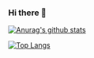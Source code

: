 ### Hi there 👋

<!--
**HqmJoker/HqmJoker** is a ✨ _special_ ✨ repository because its `README.md` (this file) appears on your GitHub profile.

Here are some ideas to get you started:

- 🔭 I’m currently working on ...
- 🌱 I’m currently learning ...
- 👯 I’m looking to collaborate on ...
- 🤔 I’m looking for help with ...
- 💬 Ask me about ...
- 📫 How to reach me: ...
- 😄 Pronouns: ...
- ⚡ Fun fact: ...
-->
[![Anurag's github stats](https://github-readme-stats.vercel.app/api?username=HqmJoker&show_icons=true&theme=tokyonight)](https://github.com/HqmJoker)

[![Top Langs](https://github-readme-stats.vercel.app/api/top-langs/?username=HqmJoker&layout=compact)](https://github.com/HqmJoker)
<!--[![willianrod's wakatime stats](https://github-readme-stats.vercel.app/api/wakatime?username=@HqmJoker&theme=tokyonight)](https://github.com/HqmJoker)-->

